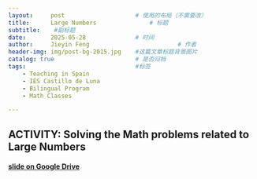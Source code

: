 ```yaml
---
layout:     post   				    # 使用的布局（不需要改）
title:      Large Numbers 				# 标题 
subtitle:    #副标题
date:       2025-05-28 				# 时间
author:     Jieyin Feng 						# 作者
header-img: img/post-bg-2015.jpg 	#这篇文章标题背景图片
catalog: true 						# 是否归档
tags:								#标签
    - Teaching in Spain 
    - IES Castillo de Luna
    - Bilingual Program
    - Math Classes

---
```


## ACTIVITY: Solving the Math problems related to Large Numbers

#### [slide on Google Drive](https://docs.google.com/presentation/d/1cp6E_j3Nj7KHTN2Kbe6ZtLbubFnH9kUj/edit?usp=drive_link&ouid=103086183032334531092&rtpof=true&sd=true)

